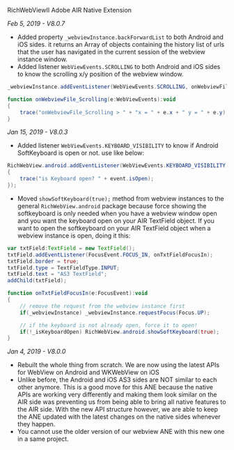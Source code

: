 RichWebViewII Adobe AIR Native Extension

*Feb 5, 2019 - V8.0.7*
* Added property ```_webviewInstance.backForwardList``` to both Android and iOS sides. it returns an Array of objects containing the history list of urls that the user has navigated in the current session of the webview instance window.
* Added listener ```WebViewEvents.SCROLLING``` to both Android and iOS sides to know the scrolling x/y position of the webview window.
```actionscript
_webviewInstance.addEventListener(WebViewEvents.SCROLLING, onWebviewFile_Scrolling);

function onWebviewFile_Scrolling(e:WebViewEvents):void
{
    trace("onWebviewFile_Scrolling > " + "x = " + e.x + " y = " + e.y);
}
```

*Jan 15, 2019 - V8.0.3*
* Added listener ```WebViewEvents.KEYBOARD_VISIBILITY``` to know if Android SoftKeyboard is open or not. use like below:

```actionscript
RichWebView.android.addEventListener(WebViewEvents.KEYBOARD_VISIBILITY, function (event:WebViewEvents):void
{
    trace("is Keyboard open? " + event.isOpen);
});
```

* Moved ```showSoftKeyboard(true);``` method from webview instances to the general ```RichWebView.android``` package because force showing the softkeyboard is only needed when you have a webview window open and you want the keyboard open on your AIR TextField object. If you want to open the softkeyboard on your AIR TextField object when a webview instance is open, doing it this:

```actionscript
var txtField:TextField = new TextField();
txtField.addEventListener(FocusEvent.FOCUS_IN, onTxtFieldFocusIn);
txtField.border = true;
txtField.type = TextFieldType.INPUT;
txtField.text = "AS3 TextField";
addChild(txtField);

function onTxtFieldFocusIn(e:FocusEvent):void
{
    // remove the request from the webview instance first
    if(_webviewInstance) _webviewInstance.requestFocus(Focus.UP);

    // if the keyboard is not already open, force it to open!
    if(!_isKeyboardOpen) RichWebView.android.showSoftKeyboard(true);
}
```

*Jan 4, 2019 - V8.0.0*
* Rebuilt the whole thing from scratch. We are now using the latest APIs for WebView on Android and WKWebView on iOS
* Unlike before, the Android and iOS AS3 sides are NOT similar to each other anymore. This is a good move for this ANE because the native APIs are working very differently and making them look similar on the AIR side was preventing us from being able to bring all native features to the AIR side. With the new API structure however, we are able to keep the ANE updated with the latest changes on the native sides whenever they happen.
* You cannot use the older version of our webview ANE with this new one in a same project.